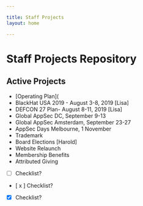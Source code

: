 ```yaml
---

title: Staff Projects
layout: home

---
```


# Staff Projects Repository


## Active Projects

* [Operating Plan](
* BlackHat USA 2019 - August 3-8, 2019 [Lisa]
* DEFCON 27 Plan- August 8-11, 2019 [Lisa]
* Global AppSec DC, September 9-13
* Global AppSec Amsterdam, September 23-27
* AppSec Days Melbourne, 1 November
* Trademark
* Board Elections [Harold]
* Website Relaunch
* Membership Benefits
* Attributed Giving

* [ ] Checklist?
* [ x ] Checklist?
* [x] Checklist?
